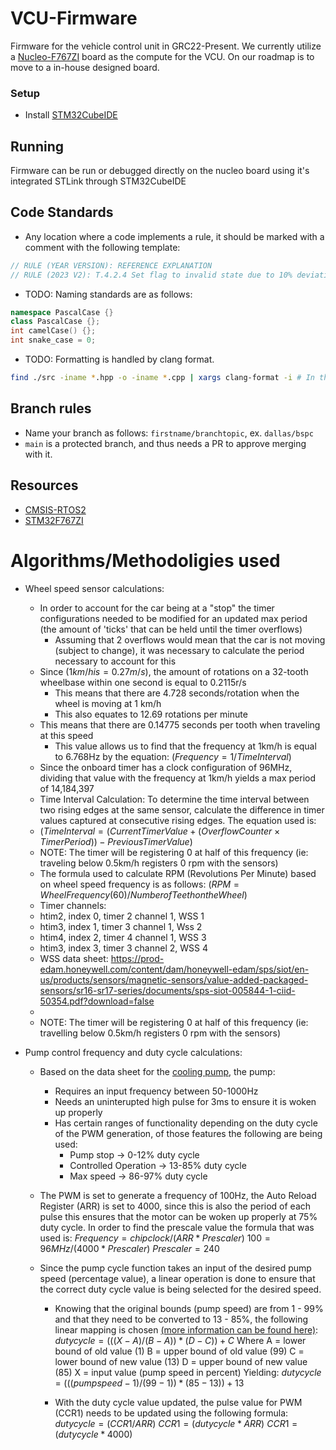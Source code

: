 # VCU-Firmware

Firmware for the vehicle control unit in GRC22-Present. We currently utilize a [Nucleo-F767ZI](https://www.st.com/en/evaluation-tools/nucleo-f767zi.html) board as the compute for the VCU. On our roadmap is to move to a in-house designed board.

### Setup 

- Install [STM32CubeIDE](https://www.st.com/en/development-tools/stm32cubeide.html)

## Running

Firmware can be run or debugged directly on the nucleo board using it's integrated STLink through STM32CubeIDE

## Code Standards

- Any location where a code implements a rule, it should be marked with a comment with the following template: 
```c
// RULE (YEAR VERSION): REFERENCE EXPLANATION
// RULE (2023 V2): T.4.2.4 Set flag to invalid state due to 10% deviation between APPS signals.
```

- TODO: Naming standards are as follows:
```C++
namespace PascalCase {}
class PascalCase {};
int camelCase() {};
int snake_case = 0;
```

- TODO: Formatting is handled by clang format.
```bash
find ./src -iname *.hpp -o -iname *.cpp | xargs clang-format -i # In the root folder of the repo.
```

## Branch rules

- Name your branch as follows: `firstname/branchtopic`, ex. `dallas/bspc`
- `main` is a protected branch, and thus needs a PR to approve merging with it.

## Resources

* [CMSIS-RTOS2](https://arm-software.github.io/CMSIS_5/RTOS2/html/rtos_api2.html)
* [STM32F767ZI](https://www.st.com/en/microcontrollers-microprocessors/stm32f767zi.html)

# Algorithms/Methodoligies used

* Wheel speed sensor calculations:
    - In order to account for the car being at a "stop" the timer configurations needed to be modified for an updated max period (the amount of 'ticks' that can be held until the timer overflows)
        - Assuming that 2 overflows would mean that the car is not moving (subject to change), it was necessary to calculate the period necessary to account for this
    - Since $(1 km/h is = 0.27m/s)$, the amount of rotations on a 32-tooth wheelbase within one second is equal to 0.2115r/s
        - This means that there are 4.728 seconds/rotation when the wheel is moving at 1 km/h 
        - This also equates to 12.69 rotations per minute
    - This means that there are 0.14775 seconds per tooth when traveling at this speed
        - This value allows us to find that the frequency at 1km/h is equal to 6.768Hz by the equation: $(Frequency= 1/Time Interval)$
    - Since the onboard timer has a clock configuration of 96MHz, dividing that value with the frequency at 1km/h yields a max period of 14,184,397
    - Time Interval Calculation: To determine the time interval between two rising edges at the same sensor, calculate the difference in timer values captured at consecutive rising edges. The equation used is:
    - $(Time Interval =(Current Timer Value + ( Overflow Counter × Timer Period ) ) − Previous Timer Value)$
    - NOTE: The timer will be registering 0 at half of this frequency (ie: traveling below 0.5km/h registers 0 rpm with the sensors)
    - The formula used to calculate RPM (Revolutions Per Minute) based on wheel speed frequency is as follows: $(RPM= Wheel Frequency(60)/Number of Teeth on the Wheel)$
    - Timer channels:
    -  htim2, index 0, timer 2 channel 1, WSS 1
    -  htim3, index 1, timer 3 channel 1, Wss 2
    -  htim4, index 2, timer 4 channel 1, WSS 3
    -  htim3, index 3, timer 3 channel 2, WSS 4
    - WSS data sheet: https://prod-edam.honeywell.com/content/dam/honeywell-edam/sps/siot/en-us/products/sensors/magnetic-sensors/value-added-packaged-sensors/sr16-sr17-series/documents/sps-siot-005844-1-ciid-50354.pdf?download=false
    -  
    - NOTE: The timer will be registering 0 at half of this frequency (ie: travelling below 0.5km/h registers 0 rpm with the sensors)



* Pump control frequency and duty cycle calculations:
    - Based on the data sheet for the [cooling pump](https://www.tecomotive.com/download/PWMinfo_EN.pdf), the pump:
        - Requires an input frequency between 50-1000Hz
        - Needs an uninterupted high pulse for 3ms to ensure it is woken up properly
        - Has certain ranges of functionality depending on the duty cycle of the PWM generation, of those features the following are being used:
            - Pump stop -> 0-12% duty cycle
            - Controlled Operation -> 13-85% duty cycle
            - Max speed -> 86-97% duty cycle
    - The PWM is set to generate a frequency of 100Hz, the Auto Reload Register (ARR) is set to 4000, since this is also the period of each pulse this ensures that the motor can be woken up properly at 75% duty cycle. In order to find the prescale value the formula that was used is:
        $`Frequency = chip clock /(ARR*Prescaler)`$
        $`100 = 96MHz/(4000*Prescaler)`$
        $`Prescaler = 240`$

    - Since the pump cycle function takes an input of the desired pump speed (percentage value), a linear operation is done to ensure that the correct duty cycle value is being selected for the desired speed. 
        - Knowing that the original bounds (pump speed) are from 1 - 99% and that they need to be converted to 13 - 85%, the following linear mapping is chosen [(more information can be found here)](https://stackoverflow.com/questions/345187/math-mapping-numbers):
            $`duty cycle = (((X - A)/(B - A)) * (D - C)) + C`$
            Where A = lower bound of old value (1)
                  B = upper bound of old value (99)
                  C = lower bound of new value (13)
                  D = upper bound of new value (85)
                  X = input value (pump speed in percent)
            Yielding:
            $`duty cycle = (((pump speed - 1)/(99 - 1)) * (85 - 13)) + 13`$
        
        - With the duty cycle value updated, the pulse value for PWM (CCR1) needs to be updated using the following formula:
            $`duty cycle = (CCR1 / ARR)`$
            $`CCR1 = (duty cycle * ARR)`$
            $`CCR1 = (duty cycle * 4000)`$
